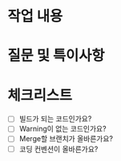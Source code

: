 # 작업 내용

# 질문 및 특이사항
> 

# 체크리스트
- [ ] 빌드가 되는 코드인가요?
- [ ] Warning이 없는 코드인가요?
- [ ] Merge할 브랜치가 올바른가요?
- [ ] 코딩 컨벤션이 올바른가요?
